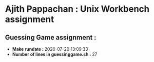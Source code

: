 # Ajith Pappachan : Unix Workbench assignment

## Guessing Game assignment : 
- **Make rundate :** 2020-07-20:13:09:33
- **Number of lines in guessinggame.sh :** 27
